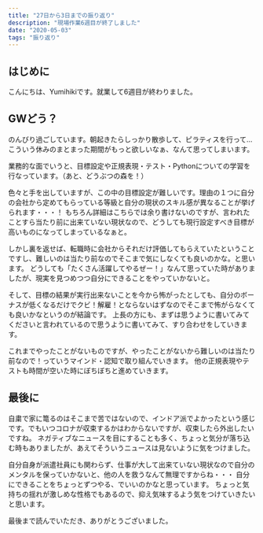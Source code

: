 ```yaml
---
title: "27日から3日までの振り返り"
description: "現場作業6週目が終了しました"
date: "2020-05-03"
tags: "振り返り"
---
```


## はじめに

こんにちは、Yumihikiです。就業して6週目が終わりました。

## GWどう？

のんびり過ごしています。朝起きたらしっかり散歩して、ピラティスを行って… こういう休みのまとまった期間がもっと欲しいなぁ、なんて思ってしまいます。

業務的な面でいうと、目標設定や正規表現・テスト・Pythonについての学習を行なっています。（あと、どうぶつの森を！）

色々と手を出していますが、この中の目標設定が難しいです。理由の１つに自分の会社から定めてもらっている等級と自分の現状のスキル感が異なることが挙げられます・・・！
もちろん詳細はこちらでは余り書けないのですが、言われたことすら当たり前に出来ていない現状なので、どうしても現行設定すべき目標が高いものになってしまっているなぁと。

しかし裏を返せば、転職時に会社からそれだけ評価してもらえていたということですし、難しいのは当たり前なのでそこまで気にしなくても良いのかな。と思います。
どうしても「たくさん活躍してやるぜー！」なんて思っていた時がありましたが、現実を見つめつつ自分にできることをやっていかないと。

そして、目標の結果が実行出来ないことを今から怖がったとしても、自分のボーナスが低くなるだけでクビ！解雇！とならないはずなのでそこまで怖がらなくても良いかなというのが結論です。
上長の方にも、まずは思うように書いてみてくださいと言われているので思うように書いてみて、すり合わせをしていきます。

これまでやったことがないものですが、やったことがないから難しいのは当たり前なので！っていうマインド・認知で取り組んでいきます。
他の正規表現やテストも時間が空いた時にぼちぼちと進めていきます。

## 最後に

自粛で家に篭るのはそこまで苦ではないので、インドア派でよかったという感じです。でもいつコロナが収束するかはわからないですが、収束したら外出したいですね。
ネガティブなニュースを目にすることも多く、ちょっと気分が落ち込む時もありましたが、あえてそういうニュースは見ないように気をつけました。

自分自身が派遣社員にも関わらず、仕事が大して出来ていない現状なので自分のメンタルを保っていかないと、他の人を救うなんて無理ですからね・・・
自分にできることをちょっとずつやる、でいいのかなと思っています。
ちょっと気持ちの揺れが激しめな性格でもあるので、抑え気味するよう気をつけていきたいと思います。

最後まで読んでいただき、ありがとうございました。
